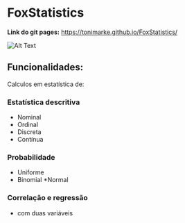 # FoxStatistics
**Link do git pages:** https://tonimarke.github.io/FoxStatistics/

![Alt Text](https://s2.gifyu.com/images/Fox-statistics.gif)



## Funcionalidades:
Calculos em estatística de:
### Estatística descritiva
* Nominal
* Ordinal
* Discreta
* Contínua
### Probabilidade
* Uniforme
* Binomial
 *Normal
### Correlação e regressão
* com duas variáveis
